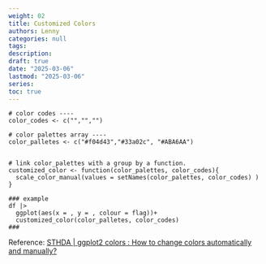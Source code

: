 ```yaml
---
weight: 02
title: Customized Colors
authors: Lenny
categories: null
tags: 
description: 
draft: true
date: "2025-03-06"
lastmod: "2025-03-06"
series:
toc: true
---
```



```
# color codes ----
color_codes <- c("","","")

# color palettes array ----
color_palletes <- c("#f04d43","#33a02c", "#ABA6AA")

 
# link color_palettes with a group by a function.
customized_color <- function(color_palettes, color_codes){
  scale_color_manual(values = setNames(color_palettes, color_codes) )
}
 
### example
df |>
  ggplot(aes(x = , y = , colour = flag))+
  customized_color(color_palletes, color_codes)
###
```


 
Reference: <a href = "https://www.sthda.com/english/wiki/ggplot2-colors-how-to-change-colors-automatically-and-manually" target="_blank" rel="noopener noreferrer">STHDA | ggplot2 colors : How to change colors automatically and manually?</a>
